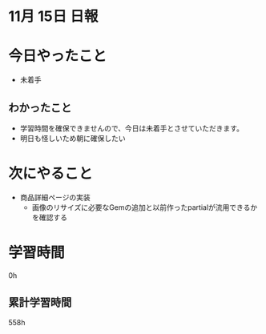 #  11月 15日 日報

# 今日やったこと

* 未着手

##  わかったこと

* 学習時間を確保できませんので、今日は未着手とさせていただきます。
* 明日も怪しいため朝に確保したい

# 次にやること

* 商品詳細ページの実装
  * 画像のリサイズに必要なGemの追加と以前作ったpartialが流用できるかを確認する


#  学習時間
0h
##  累計学習時間
558h

